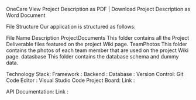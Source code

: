 OneCare
View Project Description as PDF <a href="[url_to_pdf_document.pdf](https://github.com/more-aishwarya/OneCare/blob/main/ProjectDocuments/Project%20Description%20-%20OneCare.pdf)"> </a>| Download Project Description as Word Document

File Structure
Our application is structured as follows:

File Name	Description
ProjectDocuments	This folder contains all the Project Deliverable files featured on the project Wiki page.
TeamPhotos	This folder contains the photos of each team member that are used on the project Wiki page.
datasbase	This folder contains the database schema and dummy data.

Technology Stack:
Framework :
Backend : 
Database : 
Version Control: Git
Code Editor : Visual Studio Code
Project Board:
Link : 

API Documentation:
Link : 

